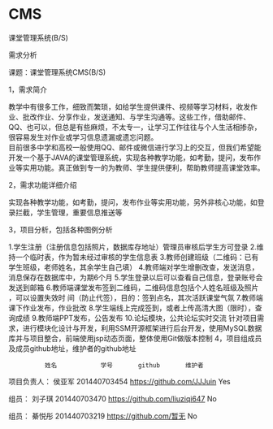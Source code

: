 # CMS
课堂管理系统(B/S)

需求分析

课题：课堂管理系统CMS(B/S)

1，需求简介

教学中有很多工作，细致而繁琐，如给学生提供课件、视频等学习材料，收发作业、批改作业、分享作业，发送通知、与学生沟通等。这些工作，借助邮件、QQ、也可以，但总是有些麻烦，不太专一，让学习工作往往与个人生活相掺杂，很容易发生对作业或学习信息遗漏或遗忘问题。  
目前很多中学和高校一般使用QQ、邮件或微信进行学习上的交互，但我们希望能开发一个基于JAVA的课堂管理系统，实现各种教学功能，如考勤，提问，发布作业等实用功能。真正做到专一的为教师、学生提供便利，帮助教师提高课堂效率。

2，需求功能详细介绍

实现各种教学功能，如考勤，提问，发布作业等实用功能，另外非核心功能，如登录拦截，学生管理，重要信息推送等 

3，项目分析，包括各种图例分析

1.学生注册（注册信息包括照片，数据库存地址）管理员审核后学生方可登录
2.维持一个临时表，作为暂未经过审核的学生信息表
3.教师创建班级（二维码：已有学生班级，老师姓名，其余学生自己填）
4.教师端对学生增删改查，发送消息，消息保存在数据库中，为期6个月
5.学生登录以后可以查看自己信息，登录账号会发送到邮箱
6.教师端课堂发布签到二维码，二维码信息包括个人姓名班级及照片 ，可以设置失效时 间（防止代签），目的：签到点名，其次活跃课堂气氛
7.教师端课下作业发布，作业批改
8.学生端线上完成签到，或者上传高清大图（限时），查询成绩
9.教师端PPT发布，公告发布
10.论坛模块，公共论坛实时交流
针对项目需求，进行模块化设计与开发，利用SSM开源框架进行后台开发，使用MySQL数据库并与项目整合，前端使用jsp动态页面，整体使用Git做版本控制
4，项目组成员及成员github地址，维护者的github地址 

              姓名            学号       github       维护者
               
项目负责人：           侯亚军          201440703454          <https://github.com/JJJuin>           Yes

组员：  刘子琪   201440703470    <https://github.com/liuziqi647>        No

组员：  綦悦彤     201440703219    <https://github.com/暂无>     No

